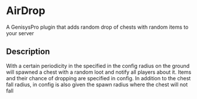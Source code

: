 # AirDrop
A GenisysPro plugin that adds random drop of chests with random items to your server

## Description
With a certain periodicity in the specified in the config radius on the ground will spawned a chest with a random loot and notify all players about it. Items and their chance of dropping are specified in config. In addition to the chest fall radius, in config is also given the spawn radius where the chest will not fall
